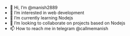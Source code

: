 - 👋 Hi, I’m @manish2889
- 👀 I’m interested in web development
- 🌱 I’m currently learning Nodejs
- 💞️ I’m looking to collaborate on projects based on Nodejs
- 📫 How to reach me in telegram @callmemanish

<!---
manish2889/manish2889 is a ✨ special ✨ repository because its `README.md` (this file) appears on your GitHub profile.
You can click the Preview link to take a look at your changes.
--->
